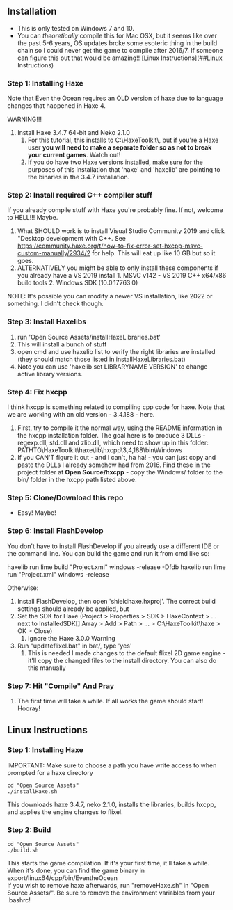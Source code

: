 ## Installation

* This is only tested on Windows 7 and 10.
* You can *theoretically* compile this for Mac OSX, but it seems like over the  past 5-6 years, OS updates broke some esoteric thing in the build chain so I could never get the game to compile after 2016/7. If someone can figure this out that would be amazing!!
[Linux Instructions](##Linux Instructions)

### Step 1: Installing Haxe

Note that Even the Ocean requires an OLD version of haxe due to language changes that happened in Haxe 4. 

WARNING!!!

1. Install Haxe 3.4.7 64-bit and Neko 2.1.0 
	1. For this tutorial, this installs to C:\\HaxeToolkit\\, but if you're a Haxe user **you will need to make a separate folder so as not to break your current games**. Watch out! 
	2. If you do have two Haxe versions installed, make sure for the purposes of this installation that 'haxe' and 'haxelib' are pointing to the binaries in the 3.4.7 installation.

### Step 2: Install required C++ compiler stuff

If you already compile stuff with Haxe you're probably fine. If not, welcome to HELL!!! Maybe.
1. What SHOULD work is to install Visual Studio Community 2019 and click "Desktop development with C++. See https://community.haxe.org/t/how-to-fix-error-set-hxcpp-msvc-custom-manually/2934/2 for help. This will eat up like 10 GB but so it goes.
2. ALTERNATIVELY you might be able to only install these components if you already have a VS 2019 install
		1. MSVC v142 - VS 2019 C++ x64/x86 build tools
		2. Windows SDK (10.0.17763.0)

NOTE: It's possible you can modify a newer VS installation, like 2022 or something. I didn't check though.

### Step 3: Install Haxelibs
1. run 'Open Source Assets/installHaxeLibraries.bat'
2. This will install a bunch of stuff
3. open cmd and use haxelib list to verify the right libraries are installed (they should match those listed in installHaxeLibraries.bat)
4. Note you can use 'haxelib set LIBRARYNAME VERSION' to change active library versions.
### Step 4: Fix hxcpp

I think hxcpp is something related to compiling cpp code for haxe. Note that we are working with an old version - 3.4.188 - here.

1. First, try to compile it the normal way, using the README information in the hxcpp installation folder. The goal here is to produce 3 DLLs - regexp.dll, std.dll and zlib.dll, which need to show up in this folder: PATHTO\\HaxeToolkit\\haxe\\lib\\hxcpp\\3,4,188\\bin\\Windows 
2. If you CAN'T figure it out - and I can't, ha ha! - you can just copy and paste the DLLs I already somehow had from 2016. Find these in the project folder at **Open Source/hxcpp** - copy the Windows/ folder to the bin/ folder in the hxcpp path listed above.

### Step 5: Clone/Download this repo
* Easy! Maybe!
### Step 6: Install FlashDevelop

You don't have to install FlashDevelop if you already use a different IDE or the command line. You can build the game and run it from cmd like so:

haxelib run lime build "Project.xml" windows -release -Dfdb
haxelib run lime run "Project.xml" windows -release

Otherwise:
1. Install FlashDevelop, then open 'shieldhaxe.hxproj'. The correct build settings should already be applied, but
2. Set the SDK for Haxe (Project > Properties > SDK > HaxeContext > ... next to InstalledSDK\[\] Array > Add > Path > ... > C:\HaxeToolkit\haxe > OK > Close)
	1. Ignore the Haxe 3.0.0 Warning
3. Run "updateflixel.bat" in bat/, type 'yes'
	1. This is needed I made changes to the default flixel 2D game engine - it'll copy the changed files to the install directory. You can also do this manually

### Step 7: Hit "Compile" And Pray

1. The first time will take a while. If all works the game should start! Hooray!

## Linux Instructions
### Step 1: Installing Haxe
IMPORTANT: Make sure to choose a path you have write access to when prompted for a haxe directory   
```
cd "Open Source Assets"
./installHaxe.sh
```
This downloads haxe 3.4.7, neko 2.1.0, installs the libraries, builds hxcpp, and applies the engine changes to flixel.
### Step 2: Build
```
cd "Open Source Assets"
./build.sh
```
This starts the game compilation. If it's your first time, it'll take a while.   
When it's done, you can find the game binary in export/linux64/cpp/bin/EventheOcean   
If you wish to remove haxe afterwards, run "removeHaxe.sh" in "Open Source Assets/". Be sure to remove the environment variables from your .bashrc!
